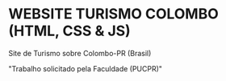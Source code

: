 # WEBSITE TURISMO COLOMBO (HTML, CSS & JS)
Site de Turismo sobre Colombo-PR (Brasil)

"Trabalho solicitado pela Faculdade (PUCPR)"
